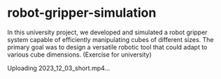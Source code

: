 # robot-gripper-simulation
In this university project, we developed and simulated a robot gripper system capable of efficiently manipulating cubes of different sizes. The primary goal was to design a versatile robotic tool that could adapt to various cube dimensions. (Exercise for university)

Uploading 2023_12_03_short.mp4…

